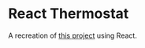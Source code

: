 # React Thermostat

A recreation of [this project](https://github.com/hturnbull93/thermostat) using React.
